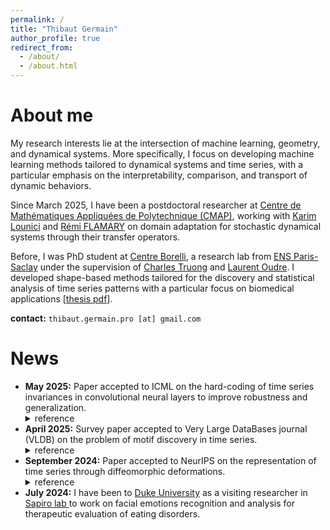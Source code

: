 ```yaml
---
permalink: /
title: "Thibaut Germain"
author_profile: true
redirect_from: 
  - /about/
  - /about.html
---
```

# About me
My research interests lie at the intersection of machine learning, geometry, and dynamical systems. More specifically, I focus on developing machine learning methods tailored to dynamical systems and time series, with a particular emphasis on the interpretability, comparison, and transport of dynamic behaviors.

Since March 2025, I have been a postdoctoral researcher at [Centre de Mathématiques Appliquées de Polytechnique (CMAP)](https://cmap.ip-paris.fr), working with [Karim Lounici](http://www.cmapx.polytechnique.fr/~karim.lounici/) and [Rémi FLAMARY](\href{https://remi.flamary.com) on domain adaptation for stochastic dynamical systems through their transfer operators. 

Before, I was PhD student at [Centre Borelli](https://centreborelli.ens-paris-saclay.fr/en), a research lab from [ENS Paris-Saclay](https://ens-paris-saclay.fr/en) under the supervision of [Charles Truong](https://charles.doffy.net) and [Laurent Oudre](http://www.laurentoudre.fr). I developed shape-based methods tailored for the discovery and statistical analysis of time series patterns with a particular focus on biomedical applications [<a href="https://thibaut-germain.github.io/files/papers/embc2022_plethysmography.pdf">thesis pdf</a>].

**contact:** `thibaut.germain.pro [at] gmail.com`


# News
<ul>

  <li> <b>May 2025:</b> Paper accepted to ICML on the hard-coding of time series invariances in convolutional neural layers to improve robustness and generalization.
  <details>
  <summary> reference </summary>
  <ul>
    <li>
      Germain, T., Kosma, C., & Oudre, L. (2025). Time series representations with hard-coded invariances. In the 42nd International Conference on Machine Learning (ICML). [<a href="https://thibaut-germain.github.io/files/papers/invconv.pdf">pdf</a>]
    </li>
  </ul>
  </details>
  </li> 

  <li> <b>April 2025:</b> Survey paper accepted to Very Large DataBases journal (VLDB) on the problem of motif discovery in time series.
  <details>
  <summary> reference </summary>
  <ul>
    <li>
      Guerrini, V., Germain, T., Truong, C.,  Oudre, L, & Boniol, P. (2025). Time Series Motif Discovery: A Comprehensive Evaluation. Proceedings of the VLDB Endowment. [<a href="https://tsmd.readthedocs.io/en/latest/index.html">python package</a>][<a href="https://github.com/grrvlr/TSMD">github</a>][<a href="https://thibaut-germain.github.io/files/papers/MD_benchmark.pdf">pdf</a>] 
    </li>
  </ul>
  </details>
  </li> 

  <li> <b>September 2024:</b> Paper accepted to NeurIPS on the representation of time series through diffeomorphic deformations.
    <details>
    <summary> reference </summary>
    <ul>
      <li>
        Germain, T., Gruffaz, S., Truong, C., Durmus, A., & Oudre, L. (2024). Shape analysis for time series. In 2024 38th Annual Conference on Neural Information Processing Systems (NeurIPS). [<a href="https://openreview.net/forum?id=JM0IQSliol">link</a>][<a href="https://github.com/thibaut-germain/TSLDDMM">github</a>][<a href="https://thibaut-germain.github.io/files/papers/shape_analysis_for_time_series.pdf">pdf</a>]
      </li>
    </ul>
    </details>
  </li>
  
  <li>
    <b>July 2024:</b> I have been to <a href="https://duke.edu">Duke University</a>  as a visiting researcher in <a href="https://sapirolab.pratt.duke.edu"> Sapiro lab </a> to work on facial emotions recognition and analysis for therapeutic evaluation of eating disorders.
  </li>

</ul>